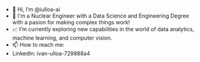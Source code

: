 - 👋 Hi, I’m @iulloa-ai
- 👀 I'm a Nuclear Engineer with a Data Science and Engineering Degree with a pasion for making complex things work!
- 📈 I’m currently exploring new capabilities in the world of data analytics, machine learning, and computer vision.
- 📫 How to reach me: 
-   LinkedIn: ivan-ulloa-729888a4

<!---
iulloa-ai/iulloa-ai is a ✨ special ✨ repository because its `README.md` (this file) appears on your GitHub profile.
You can click the Preview link to take a look at your changes.
--->
